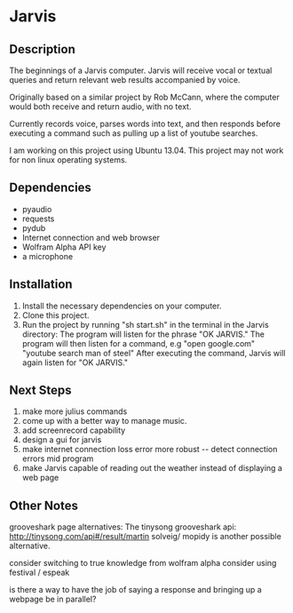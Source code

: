 Jarvis
======

Description
-----------

The beginnings of a Jarvis computer.
Jarvis will receive vocal or textual queries and return relevant web results accompanied by voice.

Originally based on a similar project by Rob McCann, where the computer would both receive and return audio, with no text.

Currently records voice, parses words into text, and then responds before executing a command such as pulling up a list of youtube searches.

I am working on this project using Ubuntu 13.04. This project may not work for non linux operating systems.

Dependencies
------------
*	pyaudio
*	requests
*	pydub
*	Internet connection and web browser
*	Wolfram Alpha API key
*	a microphone

Installation
------------
1. 	Install the necessary dependencies on your computer.
2. 	Clone this project.
3. 	Run the project by running "sh start.sh" in the terminal in the Jarvis directory:
		The program will listen for the phrase "OK JARVIS."
		The program will then listen for a command, e.g
			"open google.com"
			"youtube search man of steel"
		After executing the command, Jarvis will again listen for "OK JARVIS."

Next Steps
----------
1.  make more julius commands
2. 	come up with a better way to manage music.
3. 	add screenrecord capability
4. 	design a gui for jarvis 
5. 	make internet connection loss error more robust -- detect connection errors mid program
6. 	make Jarvis capable of reading out the weather instead of displaying a web page

Other Notes
-----------
grooveshark page alternatives:
The tinysong grooveshark api:
http://tinysong.com/api#/result/martin solveig/
mopidy is another possible alternative.

consider switching to true knowledge from wolfram alpha
consider using festival / espeak

is there a way to have the job of saying a response and bringing up a webpage be in parallel?


